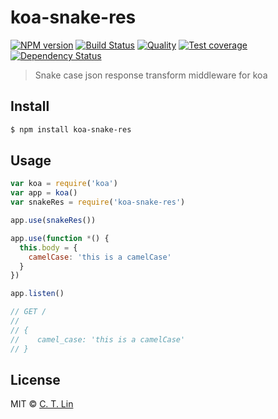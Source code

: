 # koa-snake-res

[![NPM version][npm-image]][npm-url]
[![Build Status][travis-image]][travis-url]
[![Quality][codeclimate-image]][codeclimate-url]
[![Test coverage][coveralls-image]][coveralls-url]
[![Dependency Status][david_img]][david_site]


> Snake case json response transform middleware for koa

## Install

```sh
$ npm install koa-snake-res
```

## Usage

```js
var koa = require('koa')
var app = koa()
var snakeRes = require('koa-snake-res')

app.use(snakeRes())

app.use(function *() {
  this.body = {
    camelCase: 'this is a camelCase'
  }
})

app.listen()

// GET /
//
// {
//    camel_case: 'this is a camelCase'
// }
```

## License
MIT © [C. T. Lin](https://github.com/chentsulin)

[npm-image]: https://img.shields.io/npm/v/koa-snake-res.svg?style=flat-square
[npm-url]: https://npmjs.org/package/koa-snake-res
[travis-image]: https://travis-ci.org/chentsulin/koa-snake-res.svg?branch=master
[travis-url]: https://travis-ci.org/chentsulin/koa-snake-res
[codeclimate-image]: https://img.shields.io/codeclimate/github/chentsulin/koa-snake-res.svg?style=flat-square
[codeclimate-url]: https://codeclimate.com/github/chentsulin/koa-snake-res
[coveralls-image]: https://img.shields.io/coveralls/chentsulin/koa-snake-res.svg?style=flat-square
[coveralls-url]: https://coveralls.io/r/chentsulin/koa-snake-res
[david_img]: https://img.shields.io/david/chentsulin/koa-snake-res.svg
[david_site]: https://david-dm.org/chentsulin/koa-snake-res
